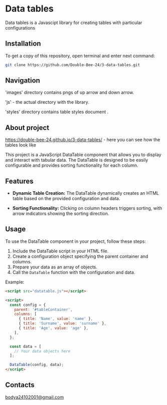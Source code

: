 # Data tables

Data tables is a Javascipt library for creating tables with particular configurations

## Installation

To get a copy of this repository, open terminal and enter next command:

```bash
git clone https://github.com/Double-Bee-24/3-data-tables.git

```

## Navigation

'images' directory contains pngs of up arrow and down arrow.

'js' - the actual directory with the library.

'styles' directory contains table styles document .
 

## About project

https://double-bee-24.github.io/3-data-tables/ - here you can see how the tables look like

This project is a JavaScript DataTable component that allows you to display and interact with tabular data. The DataTable is designed to be easily configurable and provides sorting functionality for each column.

## Features

- **Dynamic Table Creation:** The DataTable dynamically creates an HTML table based on the provided configuration and data.

- **Sorting Functionality:** Clicking on column headers triggers sorting, with arrow indicators showing the sorting direction.

## Usage

To use the DataTable component in your project, follow these steps:

1. Include the DataTable script in your HTML file.
2. Create a configuration object specifying the parent container and columns.
3. Prepare your data as an array of objects.
4. Call the `DataTable` function with the configuration and data.

Example:

```html
<script src="datatable.js"></script>

<script>
  const config = {
    parent: '#tableContainer',
    columns: [
      { title: 'Name', value: 'name' },
      { title: 'Surname', value: 'surname' },
      { title: 'Age', value: 'age' },
    ],
  };

  const data = [
    // Your data objects here
  ];

  DataTable(config, data);
</script>
```

## Contacts

bodya24102001@gmail.com
